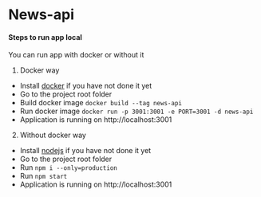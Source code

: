 # News-api

#### Steps to run app local
You can run app with docker or without it

1. Docker way

* Install [docker](https://docs.docker.com/engine/install/) if you have not done it yet
* Go to the project root folder 
* Build docker image `docker build --tag news-api`
* Run docker image `docker run -p 3001:3001 -e PORT=3001 -d news-api`
* Application is running on http://localhost:3001


2. Without docker way

* Install [nodejs](https://nodejs.org/uk/download/) if you have not done it yet
* Go to the project root folder
* Run `npm i --only=production`
* Run `npm start`
* Application is running on http://localhost:3001
